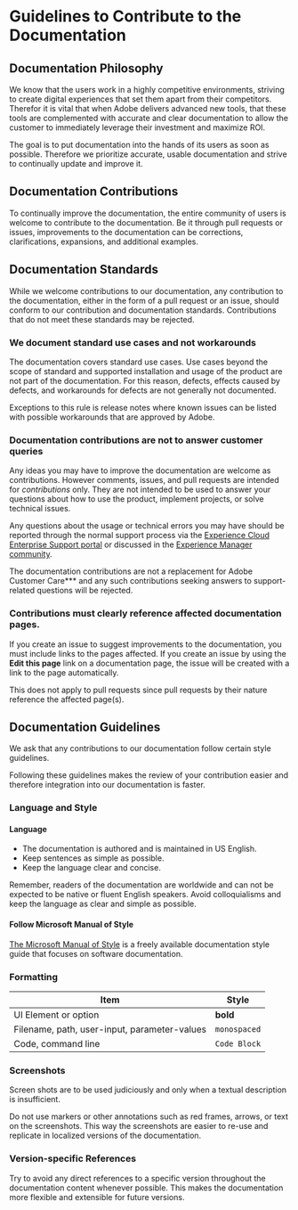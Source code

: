 # Guidelines to Contribute to the Documentation

## Documentation Philosophy

We know that the users work in a highly competitive environments, striving to create digital experiences that set them apart from their competitors. Therefor it is vital that when Adobe delivers advanced new tools, that these tools are complemented with accurate and clear documentation to allow the customer to immediately leverage their investment and maximize ROI.

The goal is to put documentation into the hands of its users as soon as possible. Therefore we prioritize accurate, usable documentation and strive to continually update and improve it.

## Documentation Contributions

To continually improve the documentation, the entire community of users is welcome to contribute to the documentation. Be it through pull requests or issues, improvements to the documentation can be corrections, clarifications, expansions, and additional examples.

## Documentation Standards

While we welcome contributions to our documentation, any contribution to the documentation, either in the form of a pull request or an issue, should conform to our contribution and documentation standards. Contributions that do not meet these standards may be rejected.

### We document standard use cases and not workarounds

The documentation covers standard use cases. Use cases beyond the scope of standard and supported installation and usage of the product are not part of the documentation. For this reason, defects, effects caused by defects, and workarounds for defects are not generally not documented.

Exceptions to this rule is release notes where known issues can be listed with possible workarounds that are approved by Adobe.

### Documentation contributions are not to answer customer queries

Any ideas you may have to improve the documentation are welcome as contributions. However comments, issues, and pull requests are intended for *contributions* only. They are not intended to be used to answer your questions about how to use the product, implement projects, or solve technical issues.

Any questions about the usage or technical errors you may have should be reported through the normal support process via the [Experience Cloud Enterprise Support portal](https://helpx.adobe.com/contact/enterprise-support.ec.html) or discussed in the [Experience Manager community](https://forums.adobe.com/community/experience-cloud/marketing-cloud/experience-manager).

The documentation contributions are not a replacement for Adobe Customer Care*** and any such contributions seeking answers to support-related questions will be rejected.

### Contributions must clearly reference affected documentation pages.

If you create an issue to suggest improvements to the documentation, you must include links to the pages affected. If you create an issue by using the **Edit this page** link on a documentation page, the issue will be created with a link to the page automatically.

This does not apply to pull requests since pull requests by their nature reference the affected page(s).

## Documentation Guidelines

We ask that any contributions to our documentation follow certain style guidelines.

Following these guidelines makes the review of your contribution easier and therefore integration into our documentation is faster.

### Language and Style

#### Language

* The documentation is authored and is maintained in US English.
* Keep sentences as simple as possible.
* Keep the language clear and concise.

Remember, readers of the documentation are worldwide and can not be expected to be native or fluent English speakers. Avoid colloquialisms and keep the language as clear and simple as possible.

#### Follow Microsoft Manual of Style

[The Microsoft Manual of Style](https://docs.microsoft.com/en-us/style-guide/welcome/) is a freely available documentation style guide that focuses on software documentation.

### Formatting

|                     Item                     |      Style       |
| -------------------------------------------- | ---------------- |
| UI Element or option                         | **bold**         |
| Filename, path, user-input, parameter-values | `monospaced`     |
| Code, command line                           | ```Code Block``` |

### Screenshots

Screen shots are to be used judiciously and only when a textual description is insufficient.

Do not use markers or other annotations such as red frames, arrows, or text on the screenshots. This way the screenshots are easier to re-use and replicate in localized versions of the documentation.

### Version-specific References

Try to avoid any direct references to a specific version throughout the documentation content whenever possible. This makes the documentation more flexible and extensible for future versions.
